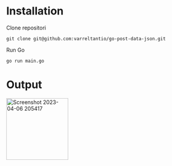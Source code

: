 # Installation

Clone repositori

    git clone git@github.com:varreltantio/go-post-data-json.git

Run Go

    go run main.go

# Output

<img width="164" alt="Screenshot 2023-04-06 205417" src="https://user-images.githubusercontent.com/49724190/230399402-d2e015ef-aad4-4675-88d5-c0b0d323af34.png">
